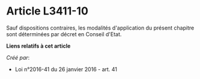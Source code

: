 # Article L3411-10

Sauf dispositions contraires, les modalités d'application du présent chapitre sont déterminées par décret en Conseil d'Etat.

**Liens relatifs à cet article**

_Créé par_:

  - Loi n°2016-41 du 26 janvier 2016 - art. 41
